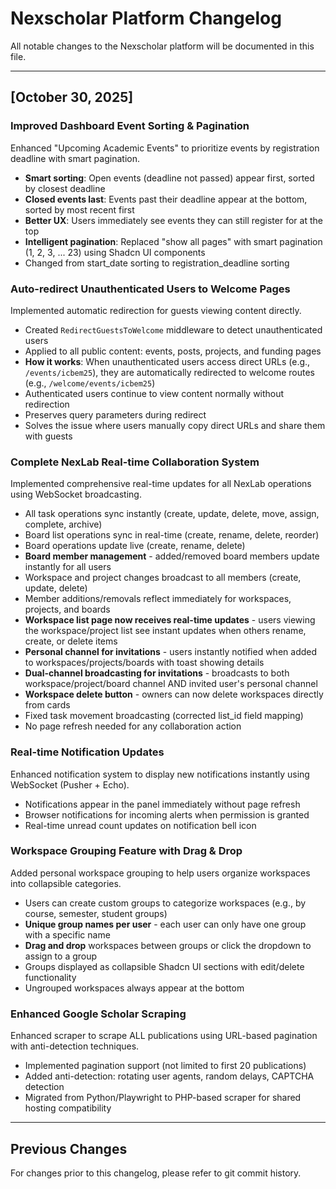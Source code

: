 # Nexscholar Platform Changelog

All notable changes to the Nexscholar platform will be documented in this file.

---

## [October 30, 2025]

### Improved Dashboard Event Sorting & Pagination
Enhanced "Upcoming Academic Events" to prioritize events by registration deadline with smart pagination.
- **Smart sorting**: Open events (deadline not passed) appear first, sorted by closest deadline
- **Closed events last**: Events past their deadline appear at the bottom, sorted by most recent first
- **Better UX**: Users immediately see events they can still register for at the top
- **Intelligent pagination**: Replaced "show all pages" with smart pagination (1, 2, 3, ... 23) using Shadcn UI components
- Changed from start_date sorting to registration_deadline sorting

### Auto-redirect Unauthenticated Users to Welcome Pages
Implemented automatic redirection for guests viewing content directly.
- Created `RedirectGuestsToWelcome` middleware to detect unauthenticated users
- Applied to all public content: events, posts, projects, and funding pages
- **How it works**: When unauthenticated users access direct URLs (e.g., `/events/icbem25`), they are automatically redirected to welcome routes (e.g., `/welcome/events/icbem25`)
- Authenticated users continue to view content normally without redirection
- Preserves query parameters during redirect
- Solves the issue where users manually copy direct URLs and share them with guests

### Complete NexLab Real-time Collaboration System
Implemented comprehensive real-time updates for all NexLab operations using WebSocket broadcasting.
- All task operations sync instantly (create, update, delete, move, assign, complete, archive)
- Board list operations sync in real-time (create, rename, delete, reorder)
- Board operations update live (create, rename, delete)
- **Board member management** - added/removed board members update instantly for all users
- Workspace and project changes broadcast to all members (create, update, delete)
- Member additions/removals reflect immediately for workspaces, projects, and boards
- **Workspace list page now receives real-time updates** - users viewing the workspace/project list see instant updates when others rename, create, or delete items
- **Personal channel for invitations** - users instantly notified when added to workspaces/projects/boards with toast showing details
- **Dual-channel broadcasting for invitations** - broadcasts to both workspace/project/board channel AND invited user's personal channel
- **Workspace delete button** - owners can now delete workspaces directly from cards
- Fixed task movement broadcasting (corrected list_id field mapping)
- No page refresh needed for any collaboration action

### Real-time Notification Updates
Enhanced notification system to display new notifications instantly using WebSocket (Pusher + Echo).
- Notifications appear in the panel immediately without page refresh
- Browser notifications for incoming alerts when permission is granted
- Real-time unread count updates on notification bell icon

### Workspace Grouping Feature with Drag & Drop
Added personal workspace grouping to help users organize workspaces into collapsible categories.
- Users can create custom groups to categorize workspaces (e.g., by course, semester, student groups)
- **Unique group names per user** - each user can only have one group with a specific name
- **Drag and drop** workspaces between groups or click the dropdown to assign to a group
- Groups displayed as collapsible Shadcn UI sections with edit/delete functionality
- Ungrouped workspaces always appear at the bottom

### Enhanced Google Scholar Scraping
Enhanced scraper to scrape ALL publications using URL-based pagination with anti-detection techniques.
- Implemented pagination support (not limited to first 20 publications)
- Added anti-detection: rotating user agents, random delays, CAPTCHA detection
- Migrated from Python/Playwright to PHP-based scraper for shared hosting compatibility

---

## Previous Changes

For changes prior to this changelog, please refer to git commit history.

